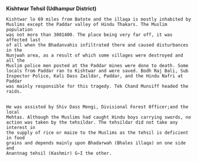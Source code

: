 **Kishtwar Tehsil (Udhampur District)**

    Kishtwar lo 69 miles from Batote and the illaqa is mostly inhabited by
    Muslims except the Paddar valley of Hindu Thakars. The Muslim population
    was not more than 3001400. The place being very far off, it was affected last
    of all when the Bhadanvahis infiltrated there and caused disturbances in the
    Nunjwah area, as a result of which some villages were destroyed and all the
    Muslim police men posted at the Paddar mines were done to death. Some
    locals from Paddar ran to Kishtwar and were saved. Bodh Raj Bali, Sub
    Inspector Police, Kali Dass Zaildar, Paddar, and the Hindu Nafri at Paddar
    was mainly responsible for this tragedy. Tek Chand Munsiff headed the raids.


    He was assisted by Shiv Dass Mengi, Divisional Forest 0fficer;and the local
    Mehtas. Although the Muslims had caught Hindu boys carrying swords, no
    action was taken by the tehsildar. The tehsildar did not take any interest in
    the supply of rice or maize to the Muslims as the tehsil is deficient in food
    grains and depends mainly upon Bhadarwah (Bhales illaqa) on one side and
    Anantnag tehsil (Kashmir) G~I the other.
